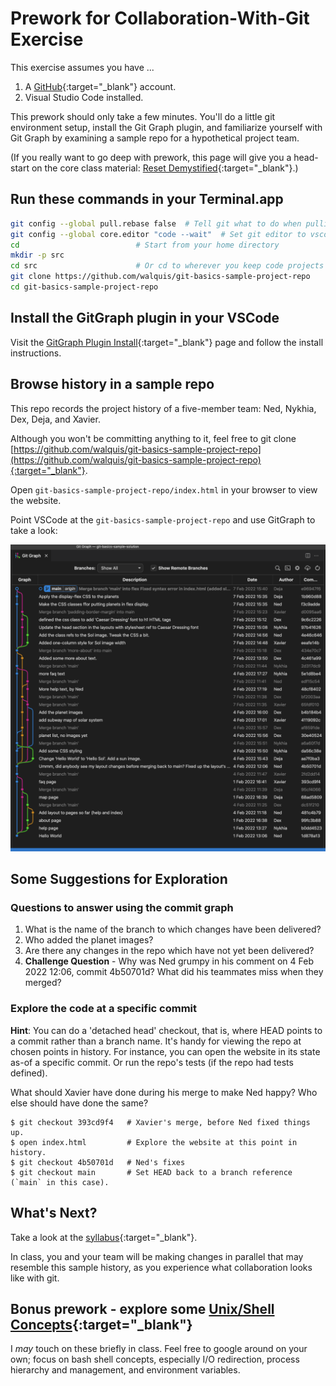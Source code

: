 # Prework for Collaboration-With-Git Exercise

This exercise assumes you have ...
1. A [GitHub](https://github.com){:target="_blank"} account.
1. Visual Studio Code installed.

This prework should only take a few minutes. You'll do  a little git environment setup, install the Git Graph plugin, and familiarize yourself with Git Graph by examining a sample repo for a hypothetical project team.

(If you really want to go deep with prework, this page will give you a head-start on the core class material: [Reset Demystified](https://git-scm.com/book/en/v2/Git-Tools-Reset-Demystified){:target="_blank"}.)

## Run these commands in your Terminal.app
```bash
git config --global pull.rebase false  # Tell git what to do when pulling
git config --global core.editor "code --wait"  # Set git editor to vscode
cd                          # Start from your home directory
mkdir -p src
cd src                      # Or cd to wherever you keep code projects
git clone https://github.com/walquis/git-basics-sample-project-repo
cd git-basics-sample-project-repo
```

## Install the GitGraph plugin in your VSCode

Visit the [GitGraph Plugin Install](https://marketplace.visualstudio.com/items?itemName=mhutchie.git-graph){:target="_blank"} page and follow the install instructions.

## Browse history in a sample repo
This repo records the project history of a five-member team: Ned, Nykhia, Dex, Deja, and Xavier.

Although you won't be committing anything to it, feel free to git clone [https://github.com/walquis/git-basics-sample-project-repo](https://github.com/walquis/git-basics-sample-project-repo){:target="_blank"}.

Open `git-basics-sample-project-repo/index.html` in your browser to view the website.

Point VSCode at the `git-basics-sample-project-repo` and use GitGraph to take a look:


![GitGraph of sample repo history](images/git-graph-of-sample-repo.png)

## Some Suggestions for Exploration

### Questions to answer using the commit graph

1. What is the name of the branch to which changes have been delivered?
1. Who added the planet images?
1. Are there any changes in the repo which have not yet been delivered?
1. **Challenge Question** - Why was Ned grumpy in his comment on 4 Feb 2022 12:06, commit 4b50701d? What did his teammates miss when they merged?

### Explore the code at a specific commit
**Hint**: You can do a 'detached head' checkout, that is, where HEAD points to a commit rather than a branch name.  It's handy for viewing the repo at chosen points in history.  For instance, you can open the website in its state as-of a specific commit.  Or run the repo's tests (if the repo had tests defined).

What should Xavier have done during his merge to make Ned happy?  Who else should have done the same?

```
$ git checkout 393cd9f4   # Xavier's merge, before Ned fixed things up.
$ open index.html         # Explore the website at this point in history.
$ git checkout 4b50701d   # Ned's fixes
$ git checkout main       # Set HEAD back to a branch reference (`main` in this case).
```

## What's Next?

Take a look at the [syllabus](syllabus){:target="_blank"}.

In class, you and your team will be making changes in parallel that may resemble this sample history, as you experience what collaboration looks like with git.

## Bonus prework - explore some [Unix/Shell Concepts](unix-shell-concepts){:target="_blank"}
I *may* touch on these briefly in class. Feel free to google around on your own; focus on bash shell concepts, especially I/O redirection, process hierarchy and management, and environment variables.


